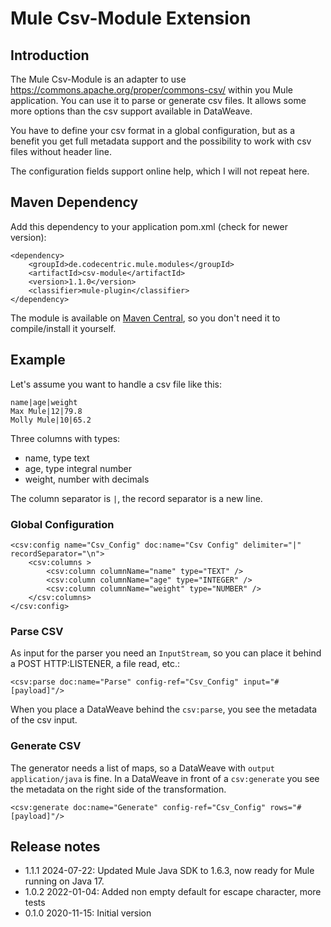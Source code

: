 # Mule Csv-Module Extension

## Introduction

The Mule Csv-Module is an adapter to use https://commons.apache.org/proper/commons-csv/ within you Mule application. 
You can use it to parse or generate csv files. It allows some more options than the csv support available in DataWeave.

You have to define your csv format in a global configuration, but as a benefit you get full metadata support and
the possibility to work with csv files without header line. 

The configuration fields support online help, which I will not repeat here.  

## Maven Dependency

Add this dependency to your application pom.xml (check for newer version):

```
<dependency>
	<groupId>de.codecentric.mule.modules</groupId>
	<artifactId>csv-module</artifactId>
	<version>1.1.0</version>
	<classifier>mule-plugin</classifier>
</dependency>
```

The module is available on [Maven Central](https://mvnrepository.com/), so you don't need it to compile/install it yourself.

## Example

Let's assume you want to handle a csv file like this:

```
name|age|weight
Max Mule|12|79.8
Molly Mule|10|65.2
```

Three columns with types:
* name, type text
* age, type integral number
* weight, number with decimals

The column separator is `|`, the record separator is a new line.

### Global Configuration

```
<csv:config name="Csv_Config" doc:name="Csv Config" delimiter="|" recordSeparator="\n">
	<csv:columns >
		<csv:column columnName="name" type="TEXT" />
		<csv:column columnName="age" type="INTEGER" />
		<csv:column columnName="weight" type="NUMBER" />
	</csv:columns>
</csv:config>
```

### Parse CSV

As input for the parser you need an `InputStream`, so you can place it behind a POST HTTP:LISTENER, a file read, etc.:

```
<csv:parse doc:name="Parse" config-ref="Csv_Config" input="#[payload]"/>
```

When you place a DataWeave behind the `csv:parse`, you see the metadata of the csv input.

### Generate CSV

The generator needs a list of maps, so a DataWeave with `output application/java` is fine. In a DataWeave in front
of a `csv:generate` you see the metadata on the right side of the transformation.

```
<csv:generate doc:name="Generate" config-ref="Csv_Config" rows="#[payload]"/>
```

## Release notes

* 1.1.1 2024-07-22: Updated Mule Java SDK to 1.6.3, now ready for Mule running on Java 17.
* 1.0.2 2022-01-04: Added non empty default for escape character, more tests
* 0.1.0 2020-11-15: Initial version 
